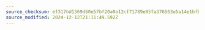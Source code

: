 ```yaml
---
source_checksum: ef317bd1369d60e57bf20a0a12cf71789e85fa376563e5a14e1bfb014cc3f4a0
source_modified: 2024-12-12T21:11:49.592Z
---
```


